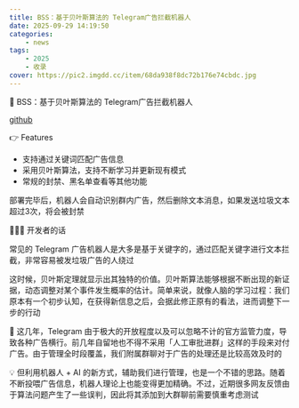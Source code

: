 ```yaml
---
title: BSS：基于贝叶斯算法的 Telegram广告拦截机器人
date: 2025-09-29 14:19:50
categories: 
    - news
tags: 
    - 2025
    - 收录
cover: https://pic2.imgdd.cc/item/68da938f8dc72b176e74cbdc.jpg
---
```



🤖 BSS：基于贝叶斯算法的 Telegram广告拦截机器人

[github](https://github.com/ramsayleung/bayes_spam_sniper)

👉 Features

- 支持通过关键词匹配广告信息
- 采用贝叶斯算法，支持不断学习并更新现有模式
- 常规的封禁、黑名单查看等其他功能

部署完毕后，机器人会自动识别群内广告，然后删除文本消息，如果发送垃圾文本超过3次，将会被封禁

🧑🏻‍💻 开发者的话

常见的 Telegram 广告机器人是大多是基于关键字的，通过匹配关键字进行文本拦截，非常容易被发垃圾广告的人绕过

这时候，贝叶斯定理就显示出其独特的价值。贝叶斯算法能够根据不断出现的新证据，动态调整对某个事件发生概率的估计。简单来说，就像人脑的学习过程：我们原本有一个初步认知，在获得新信息之后，会据此修正原有的看法，进而调整下一步的行动

👀 这几年，Telegram 由于极大的开放程度以及可以忽略不计的官方监管力度，导致各种广告横行。前几年自留地也不得不采用「人工审批进群」这样的手段来对付广告。由于管理全时段覆盖，我们附属群聊对于广告的处理还是比较高效及时的

💡 但利用机器人 + AI 的新方式，辅助我们进行管理，也是一个不错的思路。随着不断投喂广告信息，机器人理论上也能变得更加精确。不过，近期很多网友反馈由于算法问题产生了一些误判，因此将其添加到大群聊前需要慎重考虑测试
 

